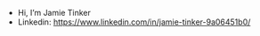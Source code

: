 - Hi, I’m Jamie Tinker
- Linkedin: https://www.linkedin.com/in/jamie-tinker-9a06451b0/







<!---
JamieTinker/JamieTinker is a ✨ special ✨ repository because its `README.md` (this file) appears on your GitHub profile.
You can click the Preview link to take a look at your changes.
--->

